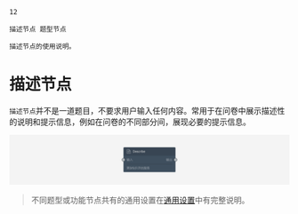 ```index
12
```
```tag
描述节点 题型节点
```
```summary
描述节点的使用说明。
```
# 描述节点

`描述节点`并不是一道题目，不要求用户输入任何内容。常用于在问卷中展示描述性的说明和提示信息，例如在问卷的不同部分间，展现必要的提示信息。

<img src='../assets/questionnaireNodes/12description/node.png'>

> 不同题型或功能节点共有的通用设置在[通用设置](../../11nodeSettings/concept.md)中有完整说明。
